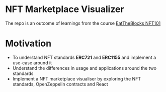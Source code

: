 # NFT Marketplace Visualizer

The repo is an outcome of learnings from the course [EatTheBlocks NFT101](https://eattheblocks-pro.teachable.com/courses/enrolled/1561039)

# Motivation

- To understand NFT standards **ERC721** and **ERC1155** and implement a use-case around it
- Understand the differences in usage and applications around the two standards
- Implement a NFT marketplace visualiser by exploring the NFT standards, OpenZeppelin contracts and React  


